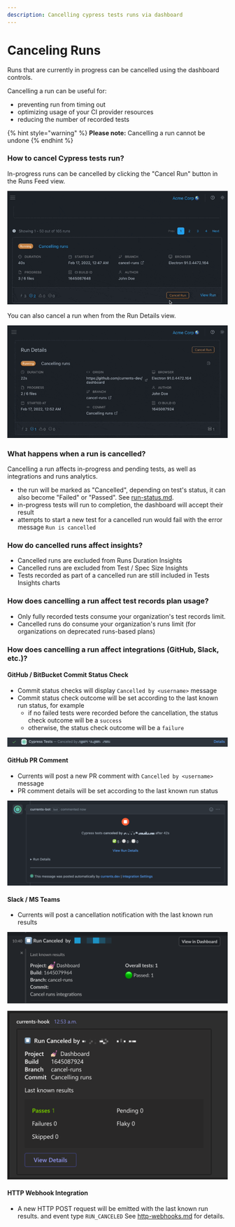 ```yaml
---
description: Cancelling cypress tests runs via dashboard
---
```


# Canceling Runs

Runs that are currently in progress can be cancelled using the dashboard controls.&#x20;

Cancelling a run can be useful for:

* preventing run from timing out
* optimizing usage of your CI provider resources
* reducing the number of recorded tests

{% hint style="warning" %}
**Please note:** Cancelling a run cannot be undone
{% endhint %}

### How to cancel Cypress tests run?

In-progress runs can be cancelled by clicking the "Cancel Run" button in the Runs Feed view.

![Cancelling cypress tests run from Runs Feed view](../.gitbook/assets/cancelling-run.gif)

You can also cancel a run when from the Run Details view.

![Cancelling cypress tests run from Run Details view](../.gitbook/assets/cancel-run-02.gif)

### What happens when a run is cancelled?

Cancelling a run affects in-progress and pending tests, as well as integrations and runs analytics.

* the run will be marked as "Cancelled", depending on test's status, it can also become "Failed" or "Passed". See [run-status.md](run-status.md "mention").
* in-progress tests will run to completion, the dashboard will accept their result
* attempts to start a new test for a cancelled run would fail with the error message `Run is cancelled`

### How do cancelled runs affect insights?

* Cancelled runs are excluded from Runs Duration Insights
* Cancelled runs are excluded from Test / Spec Size Insights
* Tests recorded as part of a cancelled run are still included in Tests Insights charts

### How does cancelling a run affect test records plan usage?

* Only fully recorded tests consume your organization's test records limit.&#x20;
* Cancelled runs do consume your organization's runs limit (for organizations on deprecated runs-based plans)

### How does cancelling a run affect integrations (GitHub, Slack, etc.)?

#### GitHub / BitBucket Commit Status Check

* Commit status checks will display `Cancelled by <username>` message
* Commit status check outcome will be set according to the last known run status, for example
  * if no failed tests were recorded before the cancellation, the status check outcome will be a `success`
  * otherwise, the status check outcome will be a `failure`

![Cancelling cypress tests run - GitHub commit status message](<../.gitbook/assets/CleanShot 2022-02-17 at 01.27.24.png>)

#### GitHub PR Comment

* Currents will post a new PR comment with `Cancelled by <username>` message
* PR comment details will be set according to the last known run status

![Cancelling cypress tests run - GitHub PR comment](<../.gitbook/assets/CleanShot 2022-02-17 at 01.26.27.png>)

#### Slack / MS Teams

* Currents will post a cancellation notification with the last known run results

![Cancelling cypress tests run - Slack message example](<../.gitbook/assets/CleanShot 2022-02-17 at 01.09.18.png>)

![Cancelling cypress tests run - MS Teams example](<../.gitbook/assets/CleanShot 2022-02-17 at 01.12.24 (1).png>)

#### HTTP Webhook Integration

* A new HTTP POST request will be emitted with the last known run results. and event type `RUN_CANCELED`  See [http-webhooks.md](../integrations/http-webhooks.md "mention") for details.

